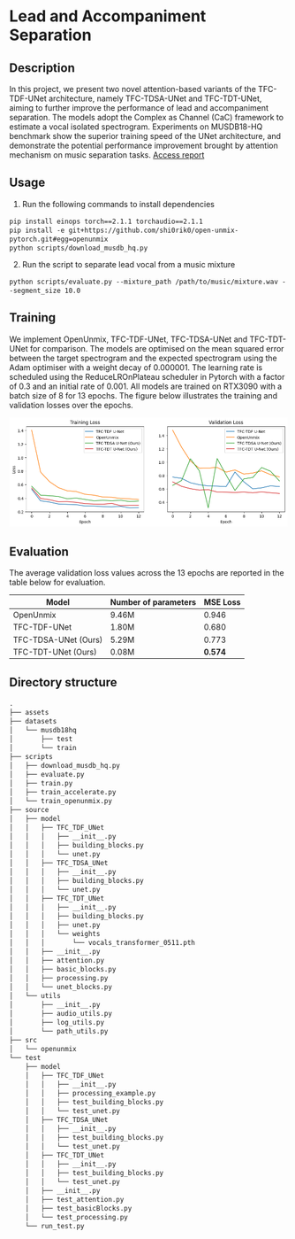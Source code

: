 # Lead and Accompaniment Separation
## Description 
In this project, we present two novel attention-based variants of the TFC-TDF-UNet architecture, namely TFC-TDSA-UNet and TFC-TDT-UNet, aiming to further improve the performance of lead and accompaniment separation. The models adopt the Complex as Channel (CaC) framework to estimate a vocal isolated spectrogram. Experiments on MUSDB18-HQ benchmark show the superior training speed of the UNet architecture, and demonstrate the potential performance improvement brought by attention mechanism on music separation tasks. [Access report](./assets/report.pdf)

## Usage
1. Run the following commands to install dependencies
```
pip install einops torch==2.1.1 torchaudio==2.1.1
pip install -e git+https://github.com/shi0rik0/open-unmix-pytorch.git#egg=openunmix
python scripts/download_musdb_hq.py
```
2. Run the script to separate lead vocal from a music mixture
```
python scripts/evaluate.py --mixture_path /path/to/music/mixture.wav --segment_size 10.0
```

## Training
We implement OpenUnmix, TFC-TDF-UNet, TFC-TDSA-UNet and TFC-TDT-UNet for comparison. The models are optimised on the mean squared error between the target spectrogram and the expected spectrogram using the Adam optimiser with a weight decay of 0.000001. The learning rate is scheduled using the ReduceLROnPlateau scheduler in Pytorch with a factor of 0.3 and an initial rate of 0.001. All models are trained on RTX3090 with a batch size of 8 for 13 epochs. The figure below illustrates the training and validation losses over the epochs.  

<img style="object-fit: contain" title="Plot of training and validation losses" src="assets/overall_result.png">


## Evaluation
The average validation loss values across the 13 epochs are reported in the table below for evaluation.

| Model        | Number of parameters    | MSE Loss|
|--------------|-----------|------------|
| OpenUnmix | 9.46M | 0.946    |
| TFC-TDF-UNet | 1.80M | 0.680 |
| TFC-TDSA-UNet (Ours) | 5.29M | 0.773 |
| TFC-TDT-UNet (Ours) | 0.08M | **0.574** |



## Directory structure
```
.
├── assets
├── datasets
│   └── musdb18hq
│       ├── test
│       └── train
├── scripts
│   ├── download_musdb_hq.py
│   ├── evaluate.py
│   ├── train.py
│   ├── train_accelerate.py
│   └── train_openunmix.py
├── source
│   ├── model
│   │   ├── TFC_TDF_UNet
│   │   │   ├── __init__.py
│   │   │   ├── building_blocks.py
│   │   │   └── unet.py
│   │   ├── TFC_TDSA_UNet
│   │   │   ├── __init__.py
│   │   │   ├── building_blocks.py
│   │   │   └── unet.py
│   │   ├── TFC_TDT_UNet
│   │   │   ├── __init__.py
│   │   │   ├── building_blocks.py
│   │   │   ├── unet.py
│   │   │   └── weights
│   │   │       └── vocals_transformer_0511.pth
│   │   ├── __init__.py
│   │   ├── attention.py
│   │   ├── basic_blocks.py
│   │   ├── processing.py
│   │   └── unet_blocks.py
│   └── utils
│       ├── __init__.py
│       ├── audio_utils.py
│       ├── log_utils.py
│       └── path_utils.py
├── src
│   └── openunmix
└── test
    ├── model
    │   ├── TFC_TDF_UNet
    │   │   ├── __init__.py
    │   │   ├── processing_example.py
    │   │   ├── test_building_blocks.py
    │   │   └── test_unet.py
    │   ├── TFC_TDSA_UNet
    │   │   ├── __init__.py
    │   │   ├── test_building_blocks.py
    │   │   └── test_unet.py
    │   ├── TFC_TDT_UNet
    │   │   ├── __init__.py
    │   │   ├── test_building_blocks.py
    │   │   └── test_unet.py
    │   ├── __init__.py
    │   ├── test_attention.py
    │   ├── test_basicBlocks.py
    │   └── test_processing.py
    └── run_test.py



```
